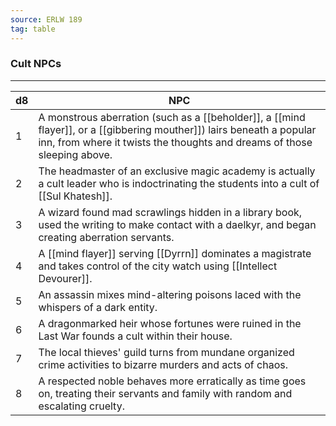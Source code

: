 ```yaml
---
source: ERLW 189
tag: table
---
```


### Cult NPCs
---
|d8|NPC|
|----|------------|
|1|A monstrous aberration (such as a [[beholder]], a [[mind flayer]], or a [[gibbering mouther]]) lairs beneath a popular inn, from where it twists the thoughts and dreams of those sleeping above.|
|2|The headmaster of an exclusive magic academy is actually a cult leader who is indoctrinating the students into a cult of [[Sul Khatesh]].|
|3|A wizard found mad scrawlings hidden in a library book, used the writing to make contact with a daelkyr, and began creating aberration servants.|
|4|A [[mind flayer]] serving [[Dyrrn]] dominates a magistrate and takes control of the city watch using [[Intellect Devourer]].|
|5|An assassin mixes mind-altering poisons laced with the whispers of a dark entity.|
|6|A dragonmarked heir whose fortunes were ruined in the Last War founds a cult within their house.|
|7|The local thieves' guild turns from mundane organized crime activities to bizarre murders and acts of chaos.|
|8|A respected noble behaves more erratically as time goes on, treating their servants and family with random and escalating cruelty.|
